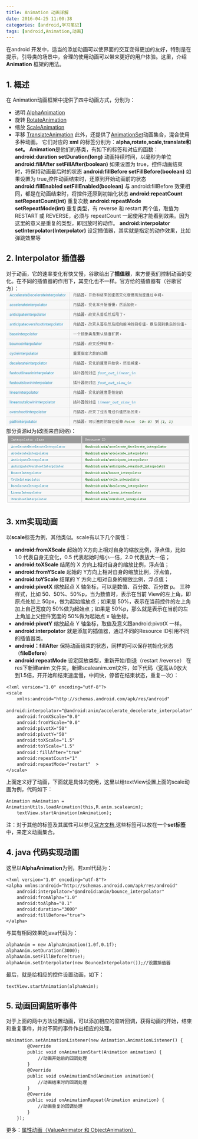 ```yaml
---
title: Animation 动画详解
date: 2016-04-25 11:00:38
categories: [android,学习笔记]
tags: [android,Animation,动画]
---
```

在android 开发中，适当的添加动画可以使界面的交互变得更加的友好，特别是在提示，引导类的场景中，合理的使用动画可以带来更好的用户体验。这里，介绍**Animation** 框架的用法。<!--more-->

## 1. 概述
在 Animation动画框架中提供了四中动画方式，分别为：

 - 透明    [AlphaAnimation](https://developer.android.com/reference/android/view/animation/AlphaAnimation.html)
 - 旋转    [RotateAnimation](https://developer.android.com/reference/android/view/animation/RotateAnimation.html)
 - 缩放    [ScaleAnimation](https://developer.android.com/reference/android/view/animation/ScaleAnimation.html)
 - 平移   [TranslateAnimation](https://developer.android.com/reference/android/view/animation/TranslateAnimation.html)
此外，还提供了[AnimationSet](https://developer.android.com/reference/android/view/animation/AnimationSet.html)动画集合，混合使用多种动画。
它们对应的 **xml**  的标签分别为：**alpha,rotate,scale,translate和set。**
**Animation**是他们的基类，有如下的标签和对应的函数：
**android:duration setDuration(long)** 动画持续时间，以毫秒为单位
**android:fillAfter setFillAfter(boolean)** 如果设置为 true，控件动画结束时，将保持动画最后时的状态
**android:fillBefore setFillBefore(boolean)** 如果设置为 true,控件动画结束时，还原到开始动画前的状态
**android:fillEnabled setFillEnabled(boolean)** 与 android:fillBefore 效果相同，都是在动画结束时，将控件还原到初始化状态
**android:repeatCount setRepeatCount(int)** 重复次数
**android:repeatMode setRepeatMode(int)** 重复类型，有 reverse 和 restart 两个值，取值为 RESTART 或 REVERSE，必须与 repeatCount 一起使用才能看到效果。因为这里的意义是重复的类型，即回放时的动作。
**android:interpolator setInterpolator(Interpolator)** 设定插值器，其实就是指定的动作效果，比如弹跳效果等

## 2. Interpolator 插值器
对于动画，它的速率变化有快又慢，谷歌给出了**插值器**，来方便我们控制动画的变化。在不同的插值器的作用下，其变化也不一样。官方给的插值器有（谷歌官方）：
![](/img/article_img/Interpolator.jpg)
部分资源id为(改图来自网络)：
![](/img/article_img/Interpolator-resource-id.png)

## 3. xm实现动画
以**scale**标签为例，其他类似。scale有以下几个属性：

- **android:fromXScale** 起始的 X方向上相对自身的缩放比例，浮点值，比如 1.0 代表自身无变化，0.5 代表起始时缩小一倍，2.0 代表放大一倍；
- **android:toXScale** 结尾的 X 方向上相对自身的缩放比例，浮点值；
- **android:fromYScale** 起始的 Y方向上相对自身的缩放比例，浮点值，
- **android:toYScale** 结尾的 Y 方向上相对自身的缩放比例，浮点值；
- **android:pivotX** 缩放起点 X 轴坐标，可以是数值、百分数、百分数 p。 三种样式，比如 50、50%、50%p，当为数值时，表示在当前 View的左上角，即原点处加上 50px，做为起始缩放点；如果是 50%，表示在当前控件的左上角加上自己宽度的 50%做为起始点；如果是 50%p，那么就是表示在当前的左上角加上父控件宽度的 50%做为起始点 x 轴坐标。
- **android:pivotY** 缩放起点 Y 轴坐标，取值及意义跟android:pivotX 一样。
- **android:interpolator** 就是添加的插值器，通过不同的Resource ID引用不同的插值器类。
- **android：fillAfter** 保持动画结束的状态，同样的可以保存初始化状态（**fileBefore**）
- **android:repeatMode** 设定回放类型，重新开始/倒退（restart /reverse）
在res下新建anim 文件夹，新建scaleanim.xml文件，如下代码（宽高从0放大到1.5倍，开开始和结束速度慢，中间快，停留在结束状态，重复一次）：
```
<?xml version="1.0" encoding="utf-8"?>
<scale
    xmlns:android="http://schemas.android.com/apk/res/android"
    android:interpolator="@android:anim/accelerate_decelerate_interpolator"
    android:fromXScale="0.0"
    android:fromYScale="0.0"
    android:pivotX="50"
    android:pivotY="50"
    android:toXScale="1.5"
    android:toYScale="1.5"
    android：fillAfter="true"
    android:repeatCount="1"  
    android:repeatMode="restart"  >
</scale>
```
上面定义好了动画，下面就是具体的使用，这里以给textView设置上面的scale动画为例，代码如下：
```
Animation mAnimation = AnimationUtils.loadAnimation(this,R.anim.scaleanim);
    textView.startAnimation(mAnimation);
```
注：对于其他的标签及其属性可以参见[官方文档](https://developer.android.com/reference/android/view/animation/Animation.html),这些标签可以放在一个**set标签**中，来定义动画集合。
## 4. java 代码实现动画
这里以**AlphaAnimation**为例，若xml代码为：
``` 
<?xml version="1.0" encoding="utf-8"?>  
<alpha xmlns:android="http://schemas.android.com/apk/res/android"  
    android:interpolator="@android:anim/bounce_interpolator"
    android:fromAlpha="1.0"  
    android:toAlpha="0.1"  
    android:duration="3000"  
    android:fillBefore="true">  
</alpha>
```
与其有相同效果的java代码为：
```
alphaAnim = new AlphaAnimation(1.0f,0.1f);  
alphaAnim.setDuration(3000);  
alphaAnim.setFillBefore(true); 
alphaAnim.setInterpolator(new BounceInterpolator());//设置插值器
```
 最后，就是给相应的控件设置动画，如下：
```
textView.startAnimation(alphaAnim);
```
  
## 5. 动画回调监听事件
对于上面的两中方法设置动画，可以添加相应的监听回调，获得动画的开始，结束和重复事件，并对不同的事件作出相应的处理。
```
mAnimation.setAnimationListener(new Animation.AnimationListener() {
        @Override
        public void onAnimationStart(Animation animation) {
            //动画开始前的回调处理
        }
        @Override
        public void onAnimationEnd(Animation animation){
            //动画结束时的回调处理
        }
        @Override
        public void onAnimationRepeat(Animation animation) {
            //动画重复的回调处理
        }
    });
```
更多：[属性动画（ValueAnimator 和 ObjectAnimation）](http://imtianx.cn/2016/04/25/Property-animatorValueAnimator_ObjectAnimation)

